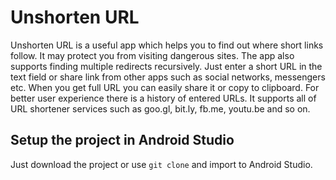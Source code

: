 # Unshorten URL

Unshorten URL is a useful app which helps you to find out where short links follow. It may 
protect you from visiting dangerous sites. The app also supports finding multiple redirects 
recursively. Just enter a short URL in the text field or share link from other apps such as 
social networks, messengers etc. When you get full URL you can easily share it or copy to 
clipboard. For better user experience there is a history of entered URLs. It supports all of 
URL shortener services such as goo.gl, bit.ly, fb.me, youtu.be and so on.

## Setup the project in Android Studio

Just download the project or use `git clone` and import to Android Studio.
